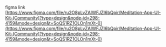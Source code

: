 figma link
[https://www.figma.com/file/ru2O8pLvZAlWFJZl6bQpir/Meditation-App-UI-Kit-(Community)?type=design&node-id=298-4159&mode=design&t=SoQS1RZ1OLOn1mXt-0](https://www.figma.com/file/ru2O8pLvZAlWFJZl6bQpir/Meditation-App-UI-Kit-(Community)?type=design&node-id=298-4159&mode=design&t=SoQS1RZ1OLOn1mXt-0)
